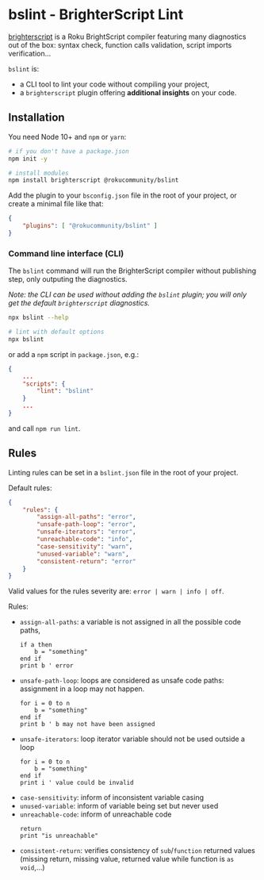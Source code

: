 # bslint - BrighterScript Lint

[brighterscript](https://github.com/rokucommunity/brighterscript) is a Roku
BrightScript compiler featuring many diagnostics out of the box: syntax check,
function calls validation, script imports verification...

`bslint` is:

- a CLI tool to lint your code without compiling your project,
- a `brighterscript` plugin offering **additional insights** on your code.

## Installation

You need Node 10+ and `npm` or `yarn`:

```bash
# if you don't have a package.json
npm init -y

# install modules
npm install brighterscript @rokucommunity/bslint
```

Add the plugin to your `bsconfig.json` file in the root of your project,
or create a minimal file like that:

```json
{
    "plugins": [ "@rokucommunity/bslint" ]
}
```

### Command line interface (CLI)

The `bslint` command will run the BrighterScript compiler without publishing
step, only outputing the diagnostics.

*Note: the CLI can be used without adding the `bslint` plugin; you will only
get the default `brighterscript` diagnostics.*

```bash
npx bslint --help

# lint with default options
npx bslint
```

or add a `npm` script in `package.json`, e.g.:

```json
{
    ...
    "scripts": {
        "lint": "bslint"
    }
    ...
}
```
and call `npm run lint`.

## Rules

Linting rules can be set in a `bslint.json` file in the root of your project.

Default rules:

```json
{
    "rules": {
        "assign-all-paths": "error",
        "unsafe-path-loop": "error",
        "unsafe-iterators": "error",
        "unreachable-code": "info",
        "case-sensitivity": "warn",
        "unused-variable": "warn",
        "consistent-return": "error"
    }
}
```

Valid values for the rules severity are: `error | warn | info | off`.

Rules:

- `assign-all-paths`: a variable is not assigned in all the possible code paths,
    ```brightscript
    if a then
        b = "something"
    end if
    print b ' error
    ```
- `unsafe-path-loop`: loops are considered as unsafe code paths: assignment in a
  loop may not happen.
    ```brightscript
    for i = 0 to n
        b = "something"
    end if
    print b ' b may not have been assigned
    ```
- `unsafe-iterators`: loop iterator variable should not be used outside a loop
    ```brightscript
    for i = 0 to n
        b = "something"
    end if
    print i ' value could be invalid
    ```
- `case-sensitivity`: inform of inconsistent variable casing
- `unused-variable`: inform of variable being set but never used
- `unreachable-code`: inform of unreachable code
    ```brightscript
    return
    print "is unreachable"
    ```
- `consistent-return`: verifies consistency of `sub`/`function` returned values
  (missing return, missing value, returned value while function is `as void`,...)
